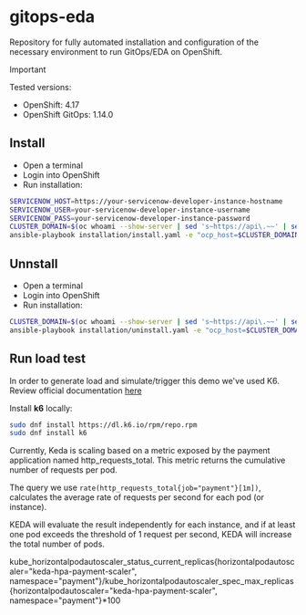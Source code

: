 # gitops-eda

Repository for fully automated installation and configuration of the necessary environment to run GitOps/EDA on OpenShift.

> [!IMPORTANT]  
> Tested versions: 
> - OpenShift: 4.17
> - OpenShift GitOps: 1.14.0

## Install

- Open a terminal
- Login into OpenShift
- Run installation:

```sh
SERVICENOW_HOST=https://your-servicenow-developer-instance-hostname
SERVICENOW_USER=your-servicenow-developer-instance-username
SERVICENOW_PASS=your-servicenow-developer-instance-password
CLUSTER_DOMAIN=$(oc whoami --show-server | sed 's~https://api\.~~' | sed 's~:.*~~')
ansible-playbook installation/install.yaml -e "ocp_host=$CLUSTER_DOMAIN"
```

## Unnstall

- Open a terminal
- Login into OpenShift
- Run installation:
```sh
CLUSTER_DOMAIN=$(oc whoami --show-server | sed 's~https://api\.~~' | sed 's~:.*~~')
ansible-playbook installation/uninstall.yaml -e "ocp_host=$CLUSTER_DOMAIN"
```

## Run load test

In order to generate load and simulate/trigger this demo we've used K6. Review official documentation [here](https://grafana.com/docs/k6/latest/)

Install **k6** locally:

```sh
sudo dnf install https://dl.k6.io/rpm/repo.rpm
sudo dnf install k6
```

Currently, Keda is scaling based on a metric exposed by the payment application named http_requests_total. This metric returns the cumulative number of requests per pod.

The query we use `rate(http_requests_total{job="payment"}[1m])`, calculates the average rate of requests per second for each pod (or instance).

KEDA will evaluate the result independently for each instance, and if at least one pod exceeds the threshold of 1 request per second, KEDA will increase the total number of pods.



kube_horizontalpodautoscaler_status_current_replicas{horizontalpodautoscaler="keda-hpa-payment-scaler", namespace="payment"}/kube_horizontalpodautoscaler_spec_max_replicas{horizontalpodautoscaler="keda-hpa-payment-scaler", namespace="payment"}*100